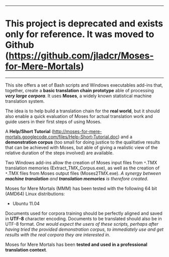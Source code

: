 
---

# This project  is deprecated and exists only for reference. It was moved to Github (https://github.com/jladcr/Moses-for-Mere-Mortals) #

---


This site offers a set of Bash scripts and Windows executables add-ins that, together, create a **basic translation chain prototype** able of processing **_very large corpora_**. It uses **Moses**, a widely known statistical machine translation system.

The idea is to help build a translation chain for the **real world**, but it should also enable a quick evaluation of Moses for actual translation work and guide users in their first steps of  using Moses.

A **Help/Short Tutorial** (http://moses-for-mere-mortals.googlecode.com/files/Help-Short-Tutorial.doc) and a **demonstration corpus** (too small for doing justice to the qualitative results that can be achieved with Moses, but able of giving a realistic view of the relative duration of the steps involved) are available.

Two Windows add-ins allow the creation of Moses input files from `*`.TMX translation memories (Extract\_TMX\_Corpus.exe), as well as the creation of `*`.TMX files from Moses output files (Moses2TMX.exe). _A synergy between **machine translation** and **translation memories** is therefore created_.

Moses for Mere Mortals (MMM) has been tested with the following 64 bit (AMD64) Linux distributions:

  * Ubuntu 11.04

Documents used for corpora training should be perfectly aligned and saved in **UTF-8** character encoding. Documents to be translated should also be in UTF-8 format. _One would expect the users of these scripts, perhaps after having tried the provided demonstration corpus, to immediately use and get results with the real corpora they are interested in_.

Moses for Mere Mortals has been **tested and used in a professional translation context**.
